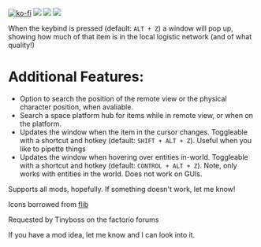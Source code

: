 [![ko-fi](https://img.shields.io/badge/Ko--fi-Donate%20-hotpink?logo=kofi&logoColor=white&style=for-the-badge)](https://ko-fi.com/protocol1903) [![](https://img.shields.io/badge/dynamic/json?color=orange&label=Factorio&query=downloads_count&suffix=%20downloads&url=https%3A%2F%2Fmods.factorio.com%2Fapi%2Fmods%2Fwhat-items-do-i-have&style=for-the-badge)](https://mods.factorio.com/mod/what-items-do-i-have) [![](https://img.shields.io/badge/Discord-Community-blue?style=for-the-badge)](https://discord.gg/K3fXMGVc4z) [![](https://img.shields.io/badge/Github-Source-green?style=for-the-badge)](https://github.com/protocol-1903/what-items-do-i-have)

When the keybind is pressed (default: `ALT + Z`) a window will pop up, showing how much of that item is in the local logistic network (and of what quality!)

# Additional Features:
- Option to search the position of the remote view or the physical character position, when avaliable.
- Search a space platform hub for items while in remote view, or when on the platform.
- Updates the window when the item in the cursor changes. Toggleable with a shortcut and hotkey (default: `SHIFT + ALT + Z`). Useful when you like to pipette things
- Updates the window when hovering over entities in-world. Toggleable with a shortcut and hotkey (default: `CONTROL + ALT + Z`). Note, only works with entities in the world. Does not work on GUIs.

Supports all mods, hopefully. If something doesn't work, let me know!

Icons borrowed from [flib](https://mods.factorio.com/mod/flib)

Requested by Tinyboss on the factorio forums

If you have a mod idea, let me know and I can look into it.